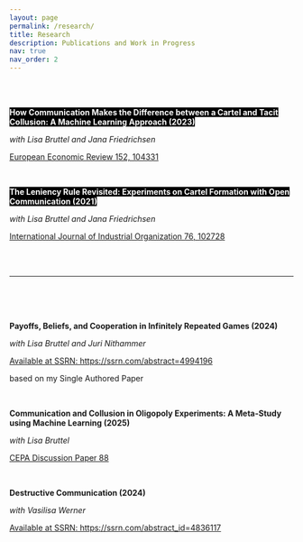 ```yaml
---
layout: page
permalink: /research/
title: Research
description: Publications and Work in Progress
nav: true
nav_order: 2
---
```


<!-- _pages/publications.md -->
<div class="publications">


<br>

<br>


<p><strong><span style="background-color:black; color:white;">How Communication Makes the Difference between a Cartel and Tacit Collusion: A Machine Learning Approach (2023)</span></strong></p>
<p><em>with Lisa Bruttel and Jana Friedrichsen</em></p>
<p><a href="https://www.sciencedirect.com/science/article/pii/S0014292122002112">European Economic Review 152, 104331</a></p>

<br>

<p><strong><span style="background-color:black; color:white;">The Leniency Rule Revisited: Experiments on Cartel Formation with Open Communication (2021)</span></strong></p>
<p><em>with Lisa Bruttel and Jana Friedrichsen</em></p>
<p><a href="https://www.sciencedirect.com/science/article/pii/S0014292122002112">International Journal of Industrial Organization 76, 102728</a></p>


<br>

<br>

<hr>

<br>

<br>

<br>


<p><strong>Payoffs, Beliefs, and Cooperation in Infinitely Repeated Games (2024)</strong></p>
<p><em>with Lisa Bruttel and Juri Nithammer</em></p>
<p><a href="https://papers.ssrn.com/sol3/papers.cfm?abstract_id=4994196">Available at SSRN: https://ssrn.com/abstract=4994196</a></p>

<p>based on my Single Authored Paper</p>

<br>

<p><strong>Communication and Collusion in Oligopoly Experiments: A Meta-Study using Machine Learning (2025)</strong></p>
<p><em>with Lisa Bruttel</em></p>
<p><a href="https://publishup.uni-potsdam.de/opus4-ubp/frontdoor/deliver/index/docId/68013/file/cepa88.pdf">CEPA Discussion Paper 88 </a></p>

<br>


<p><strong>Destructive Communication (2024)</strong></p>
<p><em>with Vasilisa Werner</em></p>
<p><a href="https://papers.ssrn.com/sol3/papers.cfm?abstract_id=4836117">Available at SSRN: https://ssrn.com/abstract_id=4836117</a></p>


<br>


</div>
